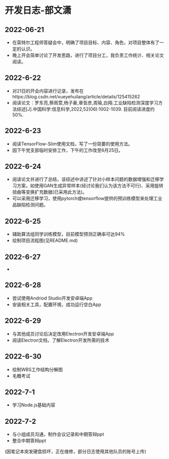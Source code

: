 # 开发日志-部文潇

## 2022-06-21

- 在英特尔工程师答疑会中，明确了项目目标、内容、角色，对项目整体有了一定的认识。
- 晚上开会简单讨论了开发思路，进行了项目分工，我负责工作统计、相关论文阅读。

## 2022-6-22

- 对21日的开会内容进行记录，发布在https://blog.csdn.net/xueyehuilang/article/details/125415262
- 阅读论文：罗东亮,蔡雨萱,杨子豪,章哲彦,周瑜,白翔.工业缺陷检测深度学习方法综述[J].中国科学:信息科学,2022,52(06):1002-1039.
  目前阅读进度约50%.

## 2022-6-23
- 阅读TensorFlow-Slim使用文档，写了一份简要的使用方法。
- 因下午党支部临时安排工作，下午的工作改至6月25日。

## 2022-6-24
- 阅读论文并进行了总结，该综述中讲述了针对小样本问题的数据增强和迁移学习方案，如使用GAN生成异常样本(经讨论我们认为该方法不可行)、采用旋转扭曲等变换扩充数据(已采用此方法)。
- 可以采用迁移学习，使用pytorch或tensorflow提供的预训练模型来处理工业品缺陷检测问题。

## 2022-6-25
- 辅助算法组同学训练模型，目前模型预测正确率可达94%
- 绘制项目流程图(见README.md)

## 2022-6-27
- 

## 2022-6-28
- 尝试使用Andriod Studio开发安卓端App
- 安装相关工具，配置环境，成功运行空白App

## 2022-6-29
- 与其他成员讨论后决定改用Electron开发安卓端App
- 阅读Electron文档，了解Electron开发所需的技术

## 2022-6-30
- 绘制WBS工作结构分解图
- 毛概考试

## 2022-7-1
- 学习Node.js基础内容

## 2022-7-2
- 与小组成员沟通，制作会议记录和中期答辩ppt
- 整合中期答辩ppt

(因笔记本突发硬盘损坏，正在维修，部分日志使用其他队员的账号上传)
